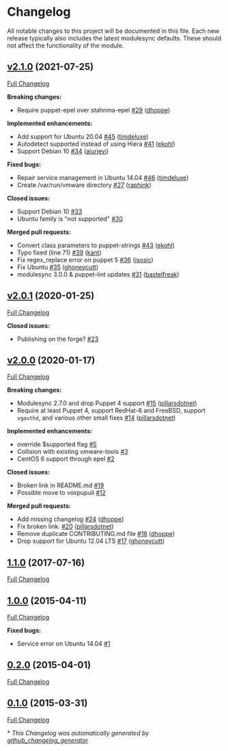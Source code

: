 # Changelog

All notable changes to this project will be documented in this file.
Each new release typically also includes the latest modulesync defaults.
These should not affect the functionality of the module.

## [v2.1.0](https://github.com/voxpupuli/puppet-openvmtools/tree/v2.1.0) (2021-07-25)

[Full Changelog](https://github.com/voxpupuli/puppet-openvmtools/compare/v2.0.1...v2.1.0)

**Breaking changes:**

- Require puppet-epel over stahnma-epel [\#29](https://github.com/voxpupuli/puppet-openvmtools/pull/29) ([dhoppe](https://github.com/dhoppe))

**Implemented enhancements:**

- Add support for Ubuntu 20.04 [\#45](https://github.com/voxpupuli/puppet-openvmtools/pull/45) ([timdeluxe](https://github.com/timdeluxe))
- Autodetect supported instead of using Hiera [\#41](https://github.com/voxpupuli/puppet-openvmtools/pull/41) ([ekohl](https://github.com/ekohl))
- Support Debian 10 [\#34](https://github.com/voxpupuli/puppet-openvmtools/pull/34) ([ajurjevi](https://github.com/ajurjevi))

**Fixed bugs:**

- Repair service management in Ubuntu 14.04 [\#46](https://github.com/voxpupuli/puppet-openvmtools/pull/46) ([timdeluxe](https://github.com/timdeluxe))
- Create /var/run/vmware directory [\#27](https://github.com/voxpupuli/puppet-openvmtools/pull/27) ([raphink](https://github.com/raphink))

**Closed issues:**

- Support Debian 10 [\#33](https://github.com/voxpupuli/puppet-openvmtools/issues/33)
- Ubuntu family is "not supported" [\#30](https://github.com/voxpupuli/puppet-openvmtools/issues/30)

**Merged pull requests:**

- Convert class parameters to puppet-strings [\#43](https://github.com/voxpupuli/puppet-openvmtools/pull/43) ([ekohl](https://github.com/ekohl))
- Typo fixed \(line 71\) [\#39](https://github.com/voxpupuli/puppet-openvmtools/pull/39) ([kant](https://github.com/kant))
- Fix regex\_replace error on puppet 5 [\#36](https://github.com/voxpupuli/puppet-openvmtools/pull/36) ([jsosic](https://github.com/jsosic))
- Fix Ubuntu [\#35](https://github.com/voxpupuli/puppet-openvmtools/pull/35) ([ghoneycutt](https://github.com/ghoneycutt))
- modulesync 3.0.0 & puppet-lint updates [\#31](https://github.com/voxpupuli/puppet-openvmtools/pull/31) ([bastelfreak](https://github.com/bastelfreak))

## [v2.0.1](https://github.com/voxpupuli/puppet-openvmtools/tree/v2.0.1) (2020-01-25)

[Full Changelog](https://github.com/voxpupuli/puppet-openvmtools/compare/v2.0.0...v2.0.1)

**Closed issues:**

- Publishing on the forge? [\#23](https://github.com/voxpupuli/puppet-openvmtools/issues/23)

## [v2.0.0](https://github.com/voxpupuli/puppet-openvmtools/tree/v2.0.0) (2020-01-17)

[Full Changelog](https://github.com/voxpupuli/puppet-openvmtools/compare/1.1.0...v2.0.0)

**Breaking changes:**

- Modulesync 2.7.0 and drop Puppet 4 support [\#15](https://github.com/voxpupuli/puppet-openvmtools/pull/15) ([pillarsdotnet](https://github.com/pillarsdotnet))
- Require at least Puppet 4, support RedHat-6 and FreeBSD, support `vgauthd`, and various other small fixes [\#14](https://github.com/voxpupuli/puppet-openvmtools/pull/14) ([pillarsdotnet](https://github.com/pillarsdotnet))

**Implemented enhancements:**

- override $supported flag [\#5](https://github.com/voxpupuli/puppet-openvmtools/issues/5)
- Collision with existing vmware-tools [\#3](https://github.com/voxpupuli/puppet-openvmtools/issues/3)
- CentOS 6 support through epel [\#2](https://github.com/voxpupuli/puppet-openvmtools/issues/2)

**Closed issues:**

- Broken link in README.md [\#19](https://github.com/voxpupuli/puppet-openvmtools/issues/19)
- Possible move to voxpupuli [\#12](https://github.com/voxpupuli/puppet-openvmtools/issues/12)

**Merged pull requests:**

- Add missing changelog [\#24](https://github.com/voxpupuli/puppet-openvmtools/pull/24) ([dhoppe](https://github.com/dhoppe))
- Fix broken link. [\#20](https://github.com/voxpupuli/puppet-openvmtools/pull/20) ([pillarsdotnet](https://github.com/pillarsdotnet))
- Remove duplicate CONTRIBUTING.md file [\#18](https://github.com/voxpupuli/puppet-openvmtools/pull/18) ([dhoppe](https://github.com/dhoppe))
- Drop support for Ubuntu 12.04 LTS [\#17](https://github.com/voxpupuli/puppet-openvmtools/pull/17) ([ghoneycutt](https://github.com/ghoneycutt))

## [1.1.0](https://github.com/voxpupuli/puppet-openvmtools/tree/1.1.0) (2017-07-16)

[Full Changelog](https://github.com/voxpupuli/puppet-openvmtools/compare/1.0.0...1.1.0)

## [1.0.0](https://github.com/voxpupuli/puppet-openvmtools/tree/1.0.0) (2015-04-11)

[Full Changelog](https://github.com/voxpupuli/puppet-openvmtools/compare/0.2.0...1.0.0)

**Fixed bugs:**

- Service error on Ubuntu 14.04 [\#1](https://github.com/voxpupuli/puppet-openvmtools/issues/1)

## [0.2.0](https://github.com/voxpupuli/puppet-openvmtools/tree/0.2.0) (2015-04-01)

[Full Changelog](https://github.com/voxpupuli/puppet-openvmtools/compare/0.1.0...0.2.0)

## [0.1.0](https://github.com/voxpupuli/puppet-openvmtools/tree/0.1.0) (2015-03-31)

[Full Changelog](https://github.com/voxpupuli/puppet-openvmtools/compare/851285ce0d9a7009de5891866786d3e11a1d1de5...0.1.0)



\* *This Changelog was automatically generated by [github_changelog_generator](https://github.com/github-changelog-generator/github-changelog-generator)*
